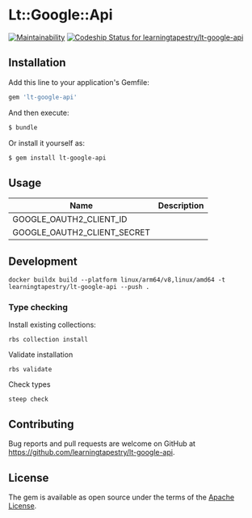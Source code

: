 # Lt::Google::Api

[![Maintainability](https://api.codeclimate.com/v1/badges/14c045858a1bdf132c3f/maintainability)](https://codeclimate.com/github/learningtapestry/lt-google-api/maintainability)
[![Codeship Status for learningtapestry/lt-google-api](https://app.codeship.com/projects/c23dbbf0-26f8-0137-d557-666da1a91ebd/status?branch=master)](https://app.codeship.com/projects/330486)

## Installation

Add this line to your application's Gemfile:

```ruby
gem 'lt-google-api'
```

And then execute:

```sh
$ bundle
```

Or install it yourself as:

```sh
$ gem install lt-google-api
```

## Usage

| Name                        | Description |
|-----------------------------|-------------|
| GOOGLE_OAUTH2_CLIENT_ID     |             |
| GOOGLE_OAUTH2_CLIENT_SECRET |             |

## Development

```shell
docker buildx build --platform linux/arm64/v8,linux/amd64 -t learningtapestry/lt-google-api --push .
```

### Type checking

Install existing collections:

```shell
rbs collection install
```

Validate installation

```shell
rbs validate
```

Check types

```shell
steep check
```

## Contributing

Bug reports and pull requests are welcome on GitHub at https://github.com/learningtapestry/lt-google-api.

## License
The gem is available as open source under the terms of the [Apache License](https://github.com/learningtapestry/lcms-engine/blob/master/LICENSE).
